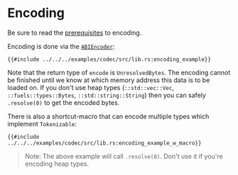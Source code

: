 # Encoding
<!-- TODO: replace all 0.46.0 with 'latest' -->
<!-- TODO: Replace all instances of `Token` and similar references with links to docs.rs. -->
Be sure to read the [prerequisites](./index.md#prerequisites-for-decodingencoding) to encoding.

Encoding is done via the [`ABIEncoder`](https://docs.rs/fuels/0.46.0/fuels/core/codec/struct.ABIEncoder.html):

```rust,ignore
{{#include ../../../examples/codec/src/lib.rs:encoding_example}}
```
Note that the return type of `encode` is `UnresolvedBytes`. The encoding cannot be finished until we know at which memory address this data is to be loaded on. If you don't use heap types (`::std::vec::Vec`, `::fuels::types::Bytes`, `::std::string::String`) then you can safely `.resolve(0)` to get the encoded bytes.

There is also a shortcut-macro that can encode multiple types which implement `Tokenizable`:

```rust,ignore
{{#include ../../../examples/codec/src/lib.rs:encoding_example_w_macro}}
```
> Note:
> The above example will call `.resolve(0)`. Don't use it if you're encoding heap types.
